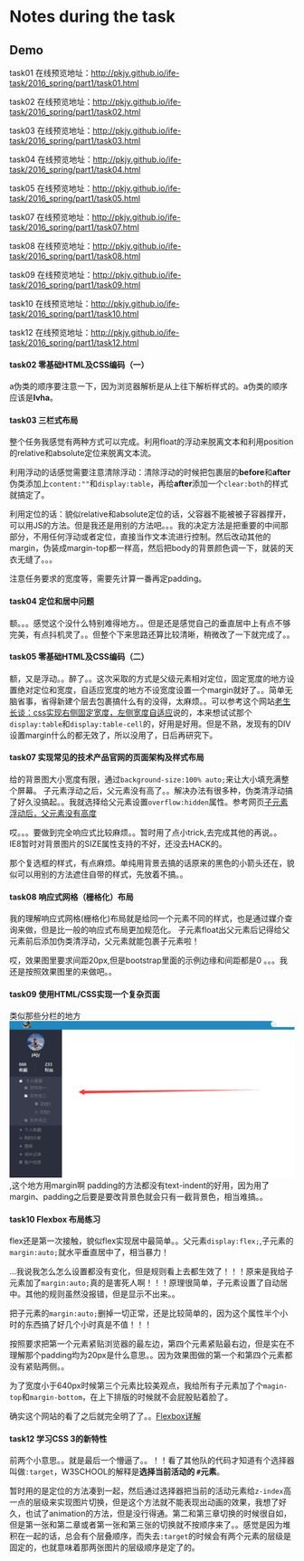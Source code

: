 # Notes during the task
## Demo 
task01 在线预览地址：<http://pkjy.github.io/ife-task/2016_spring/part1/task01.html>

task02 在线预览地址：<http://pkjy.github.io/ife-task/2016_spring/part1/task02.html>

task03 在线预览地址：<http://pkjy.github.io/ife-task/2016_spring/part1/task03.html>

task04 在线预览地址：<http://pkjy.github.io/ife-task/2016_spring/part1/task04.html>

task05 在线预览地址：<http://pkjy.github.io/ife-task/2016_spring/part1/task05.html>

task07 在线预览地址：<http://pkjy.github.io/ife-task/2016_spring/part1/task07.html>

task08 在线预览地址：<http://pkjy.github.io/ife-task/2016_spring/part1/task08.html>

task09 在线预览地址：<http://pkjy.github.io/ife-task/2016_spring/part1/task09.html>

task10 在线预览地址：<http://pkjy.github.io/ife-task/2016_spring/part1/task10.html>

task12 在线预览地址：<http://pkjy.github.io/ife-task/2016_spring/part1/task12.html>
#### task02 零基础HTML及CSS编码（一）
a伪类的顺序要注意一下，因为浏览器解析是从上往下解析样式的。a伪类的顺序应该是**lvha**。

#### task03 三栏式布局
整个任务我感觉有两种方式可以完成。利用float的浮动来脱离文本和利用position的relative和absolute定位来脱离文本流。

利用浮动的话感觉需要注意清除浮动：清除浮动的时候把包裹层的**before**和**after**伪类添加上`content:""`和`display:table`，再给**after**添加一个`clear:both`的样式就搞定了。

利用定位的话：貌似relative和absolute定位的话，父容器不能被被子容器撑开，可以用JS的方法。但是我还是用别的方法吧。。。我的决定方法是把重要的中间那部分，不用任何浮动或者定位，直接当作文本流进行控制。然后改动其他的margin，伪装成margin-top都一样高，然后把body的背景颜色调一下，就装的天衣无缝了。。。

注意任务要求的宽度等，需要先计算一番再定padding。

#### task04 定位和居中问题
额。。。感觉这个没什么特别难得地方。。但是还是感觉自己的垂直居中上有点不够完美，有点抖机灵了。。但整个下来思路还算比较清晰，稍微改了一下就完成了。。

#### task05 零基础HTML及CSS编码（二）
额，又是浮动。。醉了。。这次采取的方式是父级元素相对定位，固定宽度的地方设置绝对定位和宽度，自适应宽度的地方不设宽度设置一个margin就好了。。简单无脑省事，省得新建个层去包裹搞什么有的没得，太麻烦。。可以参考这个网站[老生长谈：css实现右侧固定宽度，左侧宽度自适应](<http://jo2.org/css-auto-adapt-width/>)说的，本来想试试那个`display:table`和`display:table-cell`的，好用是好用。但是不熟，发现有的DIV设置margin什么的都无效了，所以没用了，日后再研究下。

#### task07 实现常见的技术产品官网的页面架构及样式布局
给的背景图大小宽度有限，通过`background-size:100% auto;`来让大小填充满整个屏幕。
子元素浮动之后，父元素没有高了。。解决办法有很多种，伪类清浮动搞了好久没搞起。。我就选择给父元素设置`overflow:hidden`属性。参考网页[子元素浮动后，父元素没有高度](<http://blog.it985.com/13653.html>)

哎。。。要做到完全响应式比较麻烦。。暂时用了点小trick,去完成其他的再说。。
IE8暂时对背景图片的SIZE属性支持的不好，还没去HACK的。

那个复选框的样式，有点麻烦。单纯用背景去搞的话原来的黑色的小箭头还在，貌似可以用别的方法遮住自带的样式，先放着不搞。。

#### task08 响应式网格（栅格化）布局
我的理解响应式网格(栅格化)布局就是给同一个元素不同的样式，也是通过媒介查询来做，但是比一般的响应式布局更加规范化。
子元素float出父元素后记得给父元素前后添加伪类清浮动，父元素就能包裹子元素啦！

哎，效果图里要求间距20px,但是bootstrap里面的示例边缘和间距都是0 。。。我还是按照效果图里的来做吧。。

#### task09 使用HTML/CSS实现一个复杂页面
类似那些分栏的地方![例子](img/eg01.png),这个地方用margin啊 padding的方法都没有text-indent的好用，因为用了margin、padding之后要是要改背景色就会只有一截背景色，相当难搞。。

#### task10 Flexbox 布局练习
flex还是第一次接触，貌似flex实现居中最简单。。父元素`display:flex;`,子元素的`margin:auto;`就水平垂直居中了，相当暴力！

...我说我怎么怎么设置都没有变化，但是规则看上去都生效了！！！原来是我给子元素加了`margin:auto;`真的是害死人啊！！！原理很简单，子元素设置了自动居中。其他的规则虽然没报错，但是显示不出来。。

把子元素的`margin:auto;`删掉一切正常，还是比较简单的，因为这个属性半个小时的东西搞了好几个小时真是不值！！！

按照要求把第一个元素紧贴浏览器的最左边，第四个元素紧贴最右边，但是实在不理解那个padding均为20px是什么意思。。因为效果图做的第一个和第四个元素都没有紧贴两侧。。

为了宽度小于640px时候第三个元素比较美观点，我给所有子元素加了个`magin-top`和`margin-bottom`，在上下排版的时候就不会屁股贴着脸了。

确实这个网站的看了之后就完全明了了。。[Flexbox详解](<https://segmentfault.com/a/1190000002910324>)

#### task12 学习CSS 3的新特性
前两个小意思。。就是最后一个懵逼了。。！！看了其他队的代码才知道有个选择器叫做`:target`，W3SCHOOL的解释是**选择当前活动的 `#`元素**。

暂时用的是定位的方法凑到一起，然后通过选择器把当前的活动元素给`z-index`高一点的层级来实现图片切换，但是这个方法就不能表现出动画的效果，我想了好久，也试了animation的方法，但是没行得通。第二和第三章切换的时候很自如，但是第一张和第二章或者第一张和第三张的切换就不按顺序来了。。感觉是因为堆积在一起的话，总会有个层叠顺序，而失去`:target`的时候会有两个元素的层级是固定的，也就意味着那两张图片的层级顺序是定了的。